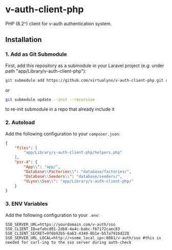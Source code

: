 # v-auth-client-php

PHP (8.2^) client for v-auth authentication system.

## Installation

### 1. Add as Git Submodule
First, add this repository as a submodule in your Laravel project (e.g: under path "app/Library/v-auth-client-php"):

```bash
git submodule add https://github.com/virtualynx/v-auth-client-php.git app/Library/v-auth-client-php
```
or
```bash
git submodule update --init --recursive
```
to re-init submodule in a repo that already include it

### 2. Autoload
Add the following configuration to your `composer.json`:

```json
{
    "files": [
        "app/Library/v-auth-client-php/helpers.php"
    ],
    "psr-4": {
        "App\\": "app/",
        "Database\\Factories\\": "database/factories/",
        "Database\\Seeders\\": "database/seeders/",
        "VLynx\\Sso\\": "app/Library/v-auth-client-php/"
    }
}
```

### 3. ENV Variables
Add the following configuration to your `.env`:

```
SSO_SERVER_URL=https://yourdomain.com/v-auth/sso
SSO_CLIENT_ID=efabcd01-2db8-4a4c-babc-f67172caec83
SSO_CLIENT_SECRET=9f6b92b5-6a63-4349-8b1e-b57a7916d228
SSO_SERVER_URL_LOCAL=http://<some_local_ip>:8081/v-auth/sso #this is needed for curl-ing to the sso server during auth-check
```
